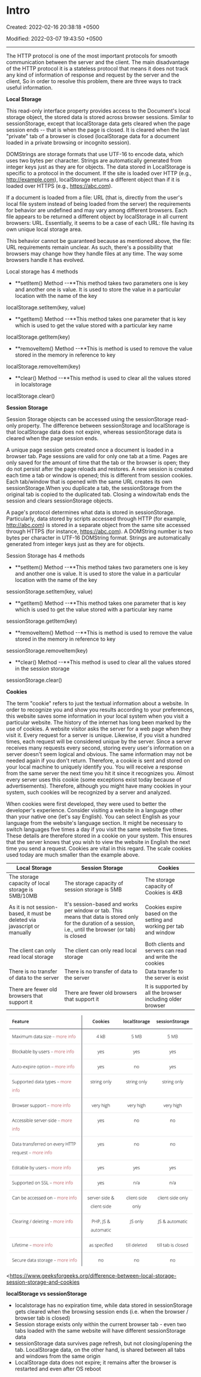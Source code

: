# Intro

Created: 2022-02-16 20:38:18 +0500

Modified: 2022-03-07 19:43:50 +0500

---

The HTTP protocol is one of the most important protocols for smooth communication between the server and the client. The main disadvantage of the HTTP protocol it is a stateless protocol that means it does not track any kind of information of response and request by the server and the client, So in order to resolve this problem, there are three ways to track useful information.



**Local Storage**

This read-only interface property provides access to the Document's local storage object, the stored data is stored across browser sessions. Similar to sessionStorage, except that localStorage data gets cleared when the page session ends -- that is when the page is closed. It is cleared when the last "private" tab of a browser is closed (localStorage data for a document loaded in a private browsing or incognito session).



DOMStrings are storage formats that use UTF-16 to encode data, which uses two bytes per character. Strings are automatically generated from integer keys just as they are for objects. The data stored in LocalStorage is specific to a protocol in the document. If the site is loaded over HTTP (e.g., <http://example.com>), localStorage returns a different object than if it is loaded over HTTPS (e.g., <https://abc.com>).



If a document is loaded from a file: URL (that is, directly from the user's local file system instead of being loaded from the server) the requirements for behavior are undefined and may vary among different browsers. Each file appears to be returned a different object by localStorage in all current browsers: URL. Essentially, it seems to be a case of each URL: file having its own unique local storage area.



This behavior cannot be guaranteed because as mentioned above, the file: URL requirements remain unclear. As such, there's a possibility that browsers may change how they handle files at any time. The way some browsers handle it has evolved.



Local storage has 4 methods
-   **setItem() Method --**This method takes two parameters one is key and another one is value. It is used to store the value in a particular location with the name of the key

localStorage.setItem(key, value)


-   **getItem() Method --**This method takes one parameter that is key which is used to get the value stored with a particular key name

localStorage.getItem(key)


-   **removeItem() Method --**This is method is used to remove the value stored in the memory in reference to key

localStorage.removeItem(key)


-   **clear() Method --**This method is used to clear all the values stored in localstorage

localStorage.clear()



**Session Storage**

Session Storage objects can be accessed using the sessionStorage read-only property. The difference between sessionStorage and localStorage is that localStorage data does not expire, whereas sessionStorage data is cleared when the page session ends.



A unique page session gets created once a document is loaded in a browser tab. Page sessions are valid for only one tab at a time. Pages are only saved for the amount of time that the tab or the browser is open; they do not persist after the page reloads and restores. A new session is created each time a tab or window is opened; this is different from session cookies. Each tab/window that is opened with the same URL creates its own sessionStorage.When you duplicate a tab, the sessionStorage from the original tab is copied to the duplicated tab. Closing a window/tab ends the session and clears sessionStorage objects.



A page's protocol determines what data is stored in sessionStorage. Particularly, data stored by scripts accessed through HTTP (for example, <http://abc.com>) is stored in a separate object from the same site accessed through HTTPS (for instance, <https://abc.com>). A DOMString number is two bytes per character in UTF-16 DOMString format. Strings are automatically generated from integer keys just as they are for objects.



Session Storage has 4 methods
-   **setItem() Method --**This method takes two parameters one is key and another one is value. It is used to store the value in a particular location with the name of the key

sessionStorage.setItem(key, value)


-   **getItem() Method --**This method takes one parameter that is key which is used to get the value stored with a particular key name

sessionStorage.getItem(key)


-   **removeItem() Method --**This is method is used to remove the value stored in the memory in reference to key

sessionStorage.removeItem(key)


-   **clear() Method --**This method is used to clear all the values stored in the session storage

sessionStorage.clear()



**Cookies**

The term "cookie" refers to just the textual information about a website. In order to recognize you and show you results according to your preferences, this website saves some information in your local system when you visit a particular website. The history of the internet has long been marked by the use of cookies. A website visitor asks the server for a web page when they visit it. Every request for a server is unique. Likewise, if you visit a hundred times, each request will be considered unique by the server. Since a server receives many requests every second, storing every user's information on a server doesn't seem logical and obvious. The same information may not be needed again if you don't return. Therefore, a cookie is sent and stored on your local machine to uniquely identify you. You will receive a response from the same server the next time you hit it since it recognizes you. Almost every server uses this cookie (some exceptions exist today because of advertisements). Therefore, although you might have many cookies in your system, such cookies will be recognized by a server and analyzed.



When cookies were first developed, they were used to better the developer's experience. Consider visiting a website in a language other than your native one (let's say English). You can select English as your language from the website's language section. It might be necessary to switch languages five times a day if you visit the same website five times. These details are therefore stored in a cookie on your system. This ensures that the server knows that you wish to view the website in English the next time you send a request. Cookies are vital in this regard. The scale cookies used today are much smaller than the example above.



| **Local Storage**                                                         | **Session Storage**                                                                                                                                          | **Cookies**                                                        |
|--------------------|---------------------------------|-------------------|
| The storage capacity of local storage is 5MB/10MB                         | The storage capacity of session storage is 5MB                                                                                                                | The storage capacity of Cookies is 4KB                              |
| As it is not session-based, it must be deleted via javascript or manually | It's session-based and works per window or tab. This means that data is stored only for the duration of a session, i.e., until the browser (or tab) is closed | Cookies expire based on the setting and working per tab and window |
| The client can only read local storage                                   | The client can only read local storage                                                                                                                        | Both clients and servers can read and write the cookies             |
| There is no transfer of data to the server                                | There is no transfer of data to the server                                                                                                                    | Data transfer to the server is exist                                |
| There are fewer old browsers that support it                              | There are fewer old browsers that support it                                                                                                                  | It is supported by all the browser including older browser          |



![](media/Intro-image1.jpg)

<https://www.geeksforgeeks.org/difference-between-local-storage-session-storage-and-cookies



**localStorage vs sessionStorage**
-   localstorage has no expiration time, while data stored in sessionStorage gets cleared when the browsing session ends (i.e. when the browser / browser tab is closed)
-   Session storage exists only within the current browser tab - even two tabs loaded with the same website will have different sessionStorage data
-   sessionStorage data survives page refresh, but not closing/opening the tab. LocalStorage data, on the other hand, is shared between all tabs and windows from the same origin
-   LocalStorage data does not expire; it remains after the browser is restarted and even after OS reboot

